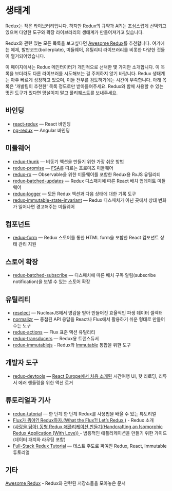 # 생태계

Redux는 작은 라이브러리입니다. 하지만 Redux의 규약과 API는 조심스럽게 선택되고 있으며 다양한 도구와 확장 라이브러리의 생태계가 만들어져가고 있습니다.

Redux와 관련 있는 모든 목록을 보고싶다면 [Awesome Redux](https://github.com/xgrommx/awesome-redux)를 추천합니다. 여기에는 예제, 발판코드(boilerplate), 미들웨어, 유틸리티 라이브러리를 비롯한 다양한 것들이 열거되어있습니다.

이 페이지에서는 Redux 메인터이터가 개인적으로 선택한 몇 가지만 소개합니다. 이 목록을 보더라도 다른 라이브러를 시도해보는 걸 주저하지 않기 바랍니다. Redux 생태계는 아주 빠르게 성장하고 있으며, 이들 전부를 검토하기에는 시간이 부족합니다. 아래 목록은 '개발팀이 추천한' 목록 정도로만 받아들여주세요. Redux와 함께 사용할 수 있는 멋진 도구가 있다면 망설이지 말고 풀리퀘스트를 보내주세요.

## 바인딩

* [react-redux](https://github.com/gaearon/react-redux) — React 바인딩
* [ng-redux](https://github.com/wbuchwalter/ng-redux) — Angular 바인딩

## 미들웨어

* [redux-thunk](http://github.com/gaearon/redux-thunk) — 비동기 액션을 만들기 위한 가장 쉬운 방법
* [redux-promise](https://github.com/acdlite/redux-promise) — [FSA](https://github.com/acdlite/flux-standard-action)를 따르는 프로미즈 미들웨어
* [redux-rx](https://github.com/acdlite/redux-rx) — Observable을 위한 미들웨어를 포함한 Redux용 RxJS 유틸리티
* [redux-batched-updates](https://github.com/acdlite/redux-batched-updates) —
 Redux 디스패치에 따른 React 배치 업데이트 미들웨어
* [redux-logger](https://github.com/fcomb/redux-logger) — 모든 Redux 액션과 다음 상태에 대한 기록 도구
* [redux-immutable-state-invariant](https://github.com/leoasis/redux-immutable-state-invariant) — Redux 디스패처가 아닌 곳에서 상태 변화가 일어나면 경고해주는 미들웨어


## 컴포넌트

* [redux-form](https://github.com/erikras/redux-form) — Redux 스토어를 통한 HTML form을 포함한 React 컴포넌트 상태 관리 지원

## 스토어 확장

* [redux-batched-subscribe](https://github.com/tappleby/redux-batched-subscribe) — 디스패치에 따른 배치 구독 알림(subscribe notification)을 보낼 수 있는 스토어 확장

## 유틸리티

* [reselect](https://github.com/faassen/reselect) — NuclearJS에서 영감을 받아 만들어진 효율적인 파생 데이터 셀렉터
* [normalizr](https://github.com/gaearon/normalizr) — 중첩된 API 응답을 React나 Flux에서 활용하기 쉬운 형태로 만들어주는 도구
* [redux-actions](https://github.com/acdlite/redux-actions) — Flux 표준 액션 유틸리티
* [redux-transducers](https://github.com/acdlite/redux-transducers) — Redux용 트랜스듀서
* [redux-immutablejs](https://github.com/indexiatech/redux-immutablejs) -  Redux와 [Immutable](https://github.com/facebook/immutable-js/) 통합을 위한 도구


## 개발자 도구

* [redux-devtools](http://github.com/gaearon/redux-devtools) — [React Europe에서 처음 소개된](https://www.youtube.com/watch?v=xsSnOQynTHs) 시간여행 UI, 핫 리로딩, 리듀서 에러 핸들링을 위한 액션 로거

## 튜토리얼과 기사

* [redux-tutorial](https://github.com/happypoulp/redux-tutorial) — 한 단계 한 단계 Redux를 사용법을 배울 수 있는 튜토리얼
* [Flux가 뭐야?! Redux하자.(What the Flux?! Let’s Redux.)](https://blog.andyet.com/2015/08/06/what-the-flux-lets-redux) - Redux 소개
* [(사랑을 담아) 동형 Redux 애플리케이션 만들기(Handcrafting an Isomorphic Redux Application (With Love))
](https://medium.com/@bananaoomarang/handcrafting-an-isomorphic-redux-application-with-love-40ada4468af4) - 범용적인 애플리케이션을 만들기 위한 가이드(데이터 패치와 라우팅 포함)
* [Full-Stack Redux Tutorial](http://teropa.info/blog/2015/09/10/full-stack-redux-tutorial.html) — 테스트 주도로 짜여진 Redux, React, Immutable 튜토리얼

## 기타

[Awesome Redux](https://github.com/xgrommx/awesome-redux) - Redux와 관련된 저장소들을 모아놓은 문서
